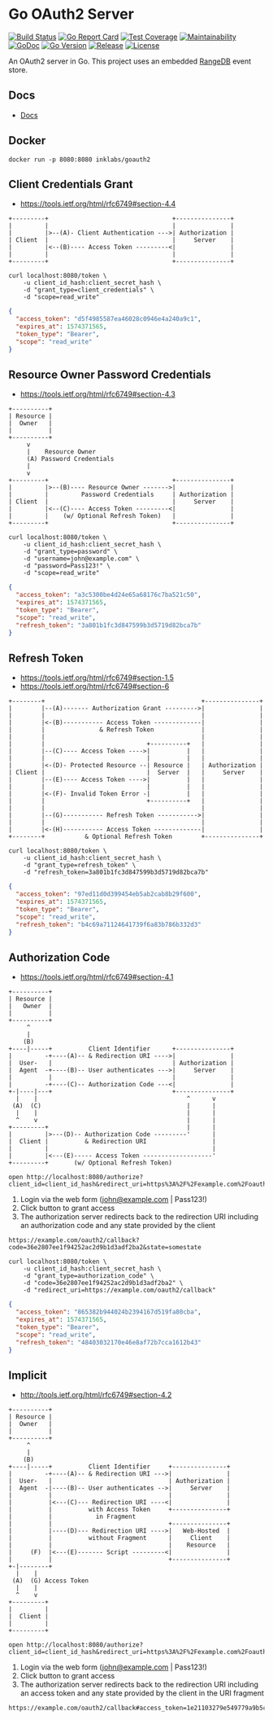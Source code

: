 # Go OAuth2 Server

[![Build Status](https://travis-ci.org/inklabs/goauth2.svg?branch=master)](https://travis-ci.org/inklabs/goauth2)
[![Go Report Card](https://goreportcard.com/badge/github.com/inklabs/goauth2)](https://goreportcard.com/report/github.com/inklabs/goauth2)
[![Test Coverage](https://api.codeclimate.com/v1/badges/7970cb8ab9408b433cde/test_coverage)](https://codeclimate.com/github/inklabs/goauth2/test_coverage)
[![Maintainability](https://api.codeclimate.com/v1/badges/7970cb8ab9408b433cde/maintainability)](https://codeclimate.com/github/inklabs/goauth2/maintainability)
[![GoDoc](https://godoc.org/github.com/inklabs/goauth2?status.svg)](https://godoc.org/github.com/inklabs/goauth2)
[![Go Version](https://img.shields.io/github/go-mod/go-version/inklabs/goauth2.svg)](https://github.com/inklabs/goauth2/blob/master/go.mod)
[![Release](https://img.shields.io/github/release/inklabs/goauth2.svg?include_prereleases&sort=semver)](https://github.com/inklabs/goauth2/releases/latest)
[![License](https://img.shields.io/github/license/inklabs/goauth2.svg)](https://github.com/inklabs/goauth2/blob/master/LICENSE)

An OAuth2 server in Go. This project uses an embedded [RangeDB](https://www.github.com/inklabs/rangedb) event store.

## Docs

- [Docs](https://github.com/inklabs/goauth2/tree/master/docs)

## Docker

```
docker run -p 8080:8080 inklabs/goauth2
```

## Client Credentials Grant

* https://tools.ietf.org/html/rfc6749#section-4.4

```
+---------+                                  +---------------+
|         |                                  |               |
|         |>--(A)- Client Authentication --->| Authorization |
| Client  |                                  |     Server    |
|         |<--(B)---- Access Token ---------<|               |
|         |                                  |               |
+---------+                                  +---------------+
```

```shell script
curl localhost:8080/token \
    -u client_id_hash:client_secret_hash \
    -d "grant_type=client_credentials" \
    -d "scope=read_write"
```

```json
{
  "access_token": "d5f4985587ea46028c0946e4a240a9c1",
  "expires_at": 1574371565,
  "token_type": "Bearer",
  "scope": "read_write"
}
```

## Resource Owner Password Credentials

* https://tools.ietf.org/html/rfc6749#section-4.3

```
+----------+
| Resource |
|  Owner   |
|          |
+----------+
     v
     |    Resource Owner
     (A) Password Credentials
     |
     v
+---------+                                  +---------------+
|         |>--(B)---- Resource Owner ------->|               |
|         |         Password Credentials     | Authorization |
| Client  |                                  |     Server    |
|         |<--(C)---- Access Token ---------<|               |
|         |    (w/ Optional Refresh Token)   |               |
+---------+                                  +---------------+
```

```shell script
curl localhost:8080/token \
    -u client_id_hash:client_secret_hash \
    -d "grant_type=password" \
    -d "username=john@example.com" \
    -d "password=Pass123!" \
    -d "scope=read_write"
```

```json
{
  "access_token": "a3c5300be4d24e65a68176c7ba521c50",
  "expires_at": 1574371565,
  "token_type": "Bearer",
  "scope": "read_write",
  "refresh_token": "3a801b1fc3d847599b3d5719d82bca7b"
}
```

## Refresh Token

* https://tools.ietf.org/html/rfc6749#section-1.5
* https://tools.ietf.org/html/rfc6749#section-6

```
+--------+                                           +---------------+
|        |--(A)------- Authorization Grant --------->|               |
|        |                                           |               |
|        |<-(B)----------- Access Token -------------|               |
|        |               & Refresh Token             |               |
|        |                                           |               |
|        |                            +----------+   |               |
|        |--(C)---- Access Token ---->|          |   |               |
|        |                            |          |   |               |
|        |<-(D)- Protected Resource --| Resource |   | Authorization |
| Client |                            |  Server  |   |     Server    |
|        |--(E)---- Access Token ---->|          |   |               |
|        |                            |          |   |               |
|        |<-(F)- Invalid Token Error -|          |   |               |
|        |                            +----------+   |               |
|        |                                           |               |
|        |--(G)----------- Refresh Token ----------->|               |
|        |                                           |               |
|        |<-(H)----------- Access Token -------------|               |
+--------+           & Optional Refresh Token        +---------------+
```

```shell script
curl localhost:8080/token \
    -u client_id_hash:client_secret_hash \
    -d "grant_type=refresh_token" \
    -d "refresh_token=3a801b1fc3d847599b3d5719d82bca7b"
```

```json
{
  "access_token": "97ed11d0d399454eb5ab2cab8b29f600",
  "expires_at": 1574371565,
  "token_type": "Bearer",
  "scope": "read_write",
  "refresh_token": "b4c69a71124641739f6a83b786b332d3"
}
```

## Authorization Code

* https://tools.ietf.org/html/rfc6749#section-4.1

```
+----------+
| Resource |
|   Owner  |
|          |
+----------+
     ^
     |
    (B)
+----|-----+          Client Identifier      +---------------+
|         -+----(A)-- & Redirection URI ---->|               |
|  User-   |                                 | Authorization |
|  Agent  -+----(B)-- User authenticates --->|     Server    |
|          |                                 |               |
|         -+----(C)-- Authorization Code ---<|               |
+-|----|---+                                 +---------------+
  |    |                                         ^      v
 (A)  (C)                                        |      |
  |    |                                         |      |
  ^    v                                         |      |
+---------+                                      |      |
|         |>---(D)-- Authorization Code ---------'      |
|  Client |          & Redirection URI                  |
|         |                                             |
|         |<---(E)----- Access Token -------------------'
+---------+       (w/ Optional Refresh Token)
```

```
open http://localhost:8080/authorize?client_id=client_id_hash&redirect_uri=https%3A%2F%2Fexample.com%2Foauth2%2Fcallback&response_type=code&state=somestate&scope=read_write
```

1. Login via the web form (john@example.com | Pass123!)
1. Click button to grant access
1. The authorization server redirects back to the redirection URI including an authorization code and any
   state provided by the client

```
https://example.com/oauth2/callback?code=36e2807ee1f94252ac2d9b1d3adf2ba2&state=somestate
```

```shell script
curl localhost:8080/token \
    -u client_id_hash:client_secret_hash \
    -d "grant_type=authorization_code" \
    -d "code=36e2807ee1f94252ac2d9b1d3adf2ba2" \
    -d "redirect_uri=https://example.com/oauth2/callback"
```

```json
{
  "access_token": "865382b944024b2394167d519fa80cba",
  "expires_at": 1574371565,
  "token_type": "Bearer",
  "scope": "read_write",
  "refresh_token": "48403032170e46e8af72b7cca1612b43"
}
```

## Implicit

* http://tools.ietf.org/html/rfc6749#section-4.2

```
+----------+
| Resource |
|  Owner   |
|          |
+----------+
     ^
     |
    (B)
+----|-----+          Client Identifier     +---------------+
|         -+----(A)-- & Redirection URI --->|               |
|  User-   |                                | Authorization |
|  Agent  -|----(B)-- User authenticates -->|     Server    |
|          |                                |               |
|          |<---(C)--- Redirection URI ----<|               |
|          |          with Access Token     +---------------+
|          |            in Fragment
|          |                                +---------------+
|          |----(D)--- Redirection URI ---->|   Web-Hosted  |
|          |          without Fragment      |     Client    |
|          |                                |    Resource   |
|     (F)  |<---(E)------- Script ---------<|               |
|          |                                +---------------+
+-|--------+
  |    |
 (A)  (G) Access Token
  |    |
  ^    v
+---------+
|         |
|  Client |
|         |
+---------+
```

```
open http://localhost:8080/authorize?client_id=client_id_hash&redirect_uri=https%3A%2F%2Fexample.com%2Foauth2%2Fcallback&response_type=token&state=somestate&scope=read_write
```

1. Login via the web form (john@example.com | Pass123!)
1. Click button to grant access
1. The authorization server redirects back to the redirection URI including an access token and any
   state provided by the client in the URI fragment

```
https://example.com/oauth2/callback#access_token=1e21103279e549779a9b5c07d50e641d&expires_at=1574371565&scope=read_write&state=somestate&token_type=Bearer
```
